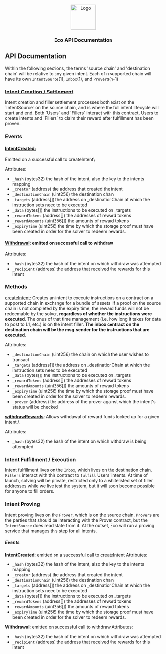 <div id="top"></div>

<br />
<div align="center">
  <a href="https://github.com/eco/eco-protocol">
    <img src="https://i.postimg.cc/ryNBfZkN/Logo-Blue.png" alt="Logo" width="80" height="80">
  </a>

<h3 align="center">Eco API Documentation</h3>
</div>

## API Documentation

Within the following sections, the terms 'source chain' and 'destination chain' will be relative to any given intent. Each of n supported chain will have its own `IntentSource`(1), `Inbox`(1), and `Prover`s(n-1)

<h3><ins>Intent Creation / Settlement</ins></h3>
Intent creation and filler settlement processes both exist on the `IntentSource` on the source chain, and is where the full intent lifecycle will start and end. Both `Users` and `Fillers` interact with this contract, Users to create intents and `Fillers` to claim their reward after fulfillment has been proven.

### Events

<h4><ins>IntentCreated:</ins></h4>
Emitted on a successful call to createIntent\

Attributes:
- `_hash` (bytes32) the hash of the intent, also the key to the intents mapping
- `_creator` (address) the address that created the intent
- `_destinationChain` (uint256) the destination chain
- `_targets` (address[]) the address on \_destinationChain at which the instruction sets need to be executed
- `_data` (bytes[]) the instructions to be executed on \_targets
- `_rewardTokens` (address[]) the addresses of reward tokens
- `_rewardAmounts` (uint256[]) the amounts of reward tokens
- `_expiryTime` (uint256) the time by which the storage proof must have been created in order for the solver to redeem rewards.

<h4><ins>Withdrawal</ins>: emitted on successful call to withdraw</h4>

Attributes:

- `_hash` (bytes32) the hash of the intent on which withdraw was attempted
- `_recipient` (address) the address that received the rewards for this intent

### Methods

<ins>createIntent</ins>: Creates an intent to execute instructions on a contract on a supported chain in exchange for a bundle of assets. If a proof on the source chain is not completed by the expiry time, the reward funds will not be redeemable by the solver, **regardless of whether the instructions were executed**. The onus of that time management (i.e. how long it takes for data to post to L1, etc.) is on the intent filler. **The inbox contract on the destination chain will be the msg.sender for the instructions that are executed**.

Attributes:

- `_destinationChain` (uint256) the chain on which the user wishes to transact
- `_targets` (address[]) the address on \_destinationChain at which the instruction sets need to be executed
- `_data` (bytes[]) the instructions to be executed on \_targets
- `_rewardTokens` (address[]) the addresses of reward tokens
- `_rewardAmounts` (uint256[]) the amounts of reward tokens
- `_expiryTime` (uint256) the time by which the storage proof must have been created in order for the solver to redeem rewards.
- `_prover` (address) the address of the prover against which the intent's status will be checked

<ins>**withdrawRewards**</ins>: Allows withdawal of reward funds locked up for a given intent.\

Attributes:

- `_hash` (bytes32) the hash of the intent on which withdraw is being attempted

### Intent Fulfillment / Execution

Intent fulfillment lives on the `Inbox`, which lives on the destination chain. `Fillers` interact with this contract to `fulfill` Users' intents. At time of launch, solving will be private, restricted only to a whitelisted set of filler addresses while we live test the system, but it will soon become possible for anyone to fill orders.

### Intent Proving

Intent proving lives on the `Prover`, which is on the source chain. `Prover`s are the parties that should be interacting with the Prover contract, but the `IntentSource` does read state from it. At the outset, Eco will run a proving service that manages this step for all intents.

##### Events

**IntentCreated**: emitted on a successful call to createIntent
Attributes:

- `_hash` (bytes32) the hash of the intent, also the key to the intents mapping
- `_creator` (address) the address that created the intent
- `_destinationChain` (uint256) the destination chain
- `_targets` (address[]) the address on \_destinationChain at which the instruction sets need to be executed
- `_data` (bytes[]) the instructions to be executed on \_targets
- `_rewardTokens` (address[]) the addresses of reward tokens
- `_rewardAmounts` (uint256[]) the amounts of reward tokens
- `_expiryTime` (uint256) the time by which the storage proof must have been created in order for the solver to redeem rewards.

**Withdrawal**: emitted on successful call to withdraw
Attributes:

- `_hash` (bytes32) the hash of the intent on which withdraw was attempted
- `_recipient` (address) the address that received the rewards for this intent
